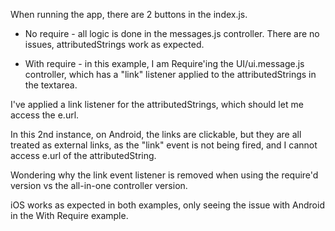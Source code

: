 When running the app, there are 2 buttons in the index.js.

- No require - all logic is done in the messages.js controller.  There are no issues, attributedStrings work as expected.

- With require - in this example, I am Require'ing the UI/ui.message.js controller, which has a "link" listener applied to the attributedStrings in the textarea.

I've applied a link listener for the attributedStrings, which should let me access the e.url.

In this 2nd instance, on Android, the links are clickable, but they are all treated as external links, as the "link" event is not being fired, and I cannot access e.url of the attributedString.

Wondering why the link event listener is removed when using the require'd version vs the all-in-one controller version. 

iOS works as expected in both examples, only seeing the issue with Android in the With Require example.

